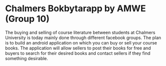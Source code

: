 # Chalmers Bokbytarapp by AMWE (Group 10)
The buying and selling of course literature between students at Chalmers University is today mainly done through different facebook groups. The plan is to build an android application on which you can buy or sell your course books. The application will allow sellers to post their books for free and buyers to search for their desired books and contact sellers if they find something desirable.
